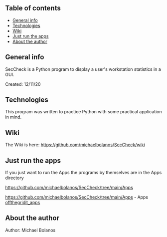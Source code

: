 ## Table of contents
* [General info](#general-info)
* [Technologies](#technologies)
* [Wiki](#wiki)
* [Just run the apps](#just-run-the-apps)
* [About the author](#about-the-author)

## General info
SecCheck is a Python program to display a user's workstation statistics in a GUI.

Created:  12/11/20


## Technologies
This program was written to practice Python with some practical application in mind.


## Wiki
The Wiki is here:  https://github.com/michaelbolanos/SecCheck/wiki


## Just run the apps
If you just want to run the Apps the programs by themselves are in the Apps directory

https://github.com/michaelbolanos/SecCheck/tree/main/Apps

https://github.com/michaelbolanos/SecCheck/tree/main/Apps - Apps
[offthegridit_apps](https://github.com/michaelbolanos/SecCheck/tree/main/Apps)


## About the author


Author:   Michael Bolanos

